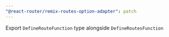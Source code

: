 ```yaml
---
"@react-router/remix-routes-option-adapter": patch
---
```


Export `DefineRouteFunction` type alongside `DefineRoutesFunction`
